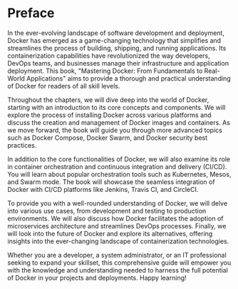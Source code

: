 # Preface

In the ever-evolving landscape of software development and deployment, Docker has emerged as a game-changing technology that simplifies and streamlines the process of building, shipping, and running applications. Its containerization capabilities have revolutionized the way developers, DevOps teams, and businesses manage their infrastructure and application deployment. This book, "Mastering Docker: From Fundamentals to Real-World Applications" aims to provide a thorough and practical understanding of Docker for readers of all skill levels.

Throughout the chapters, we will dive deep into the world of Docker, starting with an introduction to its core concepts and components. We will explore the process of installing Docker across various platforms and discuss the creation and management of Docker images and containers. As we move forward, the book will guide you through more advanced topics such as Docker Compose, Docker Swarm, and Docker security best practices.

In addition to the core functionalities of Docker, we will also examine its role in container orchestration and continuous integration and delivery (CI/CD). You will learn about popular orchestration tools such as Kubernetes, Mesos, and Swarm mode. The book will showcase the seamless integration of Docker with CI/CD platforms like Jenkins, Travis CI, and CircleCI.

To provide you with a well-rounded understanding of Docker, we will delve into various use cases, from development and testing to production environments. We will also discuss how Docker facilitates the adoption of microservices architecture and streamlines DevOps processes. Finally, we will look into the future of Docker and explore its alternatives, offering insights into the ever-changing landscape of containerization technologies.

Whether you are a developer, a system administrator, or an IT professional seeking to expand your skillset, this comprehensive guide will empower you with the knowledge and understanding needed to harness the full potential of Docker in your projects and deployments. Happy learning!
